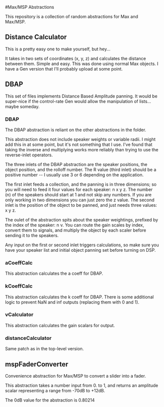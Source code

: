 #Max/MSP Abstractions

This repository is a collection of random abstractions for Max and Max/MSP. 

## Distance Calculator
This is a pretty easy one to make yourself, but hey...

It takes in two sets of coordinates (x, y, z) and calculates the distance between them. Simple and easy. This was done using normal Max objects. I have a Gen version that I'll probably upload at some point.

## DBAP
This set of files implements Distance Based Amplitude panning. It would be super-nice if the control-rate Gen would allow the manipulation of lists... maybe someday.

### DBAP
The DBAP abstraction is reliant on the other abstractions in the folder.

This abstraction does not include speaker weights or variable radii. I might add this in at some point, but it's not something that I use. I've found that taking the inverse and multiplying works more reliably than trying to use the reverse-inlet operators.

The three inlets of the DBAP abstraction are the speaker positions, the object position, and the rolloff number. The R value (third inlet) should be a positive number -- I usually use 3 or 6 depending on the application.

The first inlet feeds a collection, and the panning is in three dimensions; so you will need to feed it four values for each speaker: n x y z. The number (n) of the speakers should start at 1 and not skip any numbers. If you are only working in two dimensions you can just zero the z value. The second inlet is the position of the object to be panned, and just needs three values: x y z.

The oulet of the abstraction spits about the speaker weightings, prefixed by the index of the speaker: n v. You can route the gain scales by index, convert them to signals, and multiply the object by each scaler before sending it to the speakers.

Any input on the first or second inlet triggers calculations, so make sure you have your speaker list and initial object panning set before turning on DSP.

### aCoeffCalc
This abstraction calculates the a coeff for DBAP.

### kCoeffCalc
This abstraction calculates the k coeff for DBAP. There is some additional logic to prevent NaN and inf outputs (replacing them with 0 and 1).

### vCalculator
This abstraction calculates the gain scalars for output.

### distanceCalculator
Same patch as in the top-level version.

## mspFaderConverter
Convenience abstraction for Max/MSP to convert a slider into a fader.

This abstraction takes a number input from 0. to 1, and returns an amplitude scalar representing a range from -70dB to +12dB.

The 0dB value for the abstraction is 0.80214
